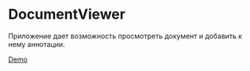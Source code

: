 # DocumentViewer

Приложение дает возможность просмотреть документ и добавить к нему аннотации.

[Demo](https://webatom.github.io/document-viewer/)
